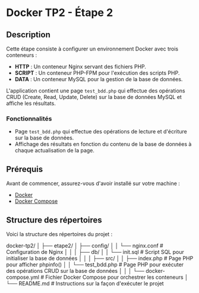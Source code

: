 # Docker TP2 - Étape 2

## Description

Cette étape consiste à configurer un environnement Docker avec trois conteneurs :
- **HTTP** : Un conteneur Nginx servant des fichiers PHP.
- **SCRIPT** : Un conteneur PHP-FPM pour l'exécution des scripts PHP.
- **DATA** : Un conteneur MySQL pour la gestion de la base de données.

L'application contient une page `test_bdd.php` qui effectue des opérations CRUD (Create, Read, Update, Delete) sur la base de données MySQL et affiche les résultats.

### Fonctionnalités

- Page `test_bdd.php` qui effectue des opérations de lecture et d'écriture sur la base de données.
- Affichage des résultats en fonction du contenu de la base de données à chaque actualisation de la page.

## Prérequis

Avant de commencer, assurez-vous d'avoir installé sur votre machine :
- [Docker](https://docs.docker.com/get-docker/)
- [Docker Compose](https://docs.docker.com/compose/install/)

## Structure des répertoires

Voici la structure des répertoires du projet :

docker-tp2/ │ ├── etape2/ │ ├── config/ │ │ └── nginx.conf # Configuration de Nginx │ │ │ ├── db/ │ │ └── init.sql # Script SQL pour initialiser la base de données │ │ │ ├── src/ │ │ ├── index.php # Page PHP pour afficher phpinfo() │ │ └── test_bdd.php # Page PHP pour exécuter des opérations CRUD sur la base de données │ │ │ └── docker-compose.yml # Fichier Docker Compose pour orchestrer les conteneurs │ └── README.md # Instructions sur la façon d'exécuter le projet

